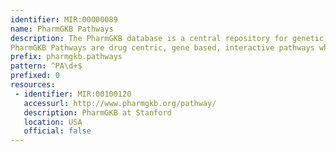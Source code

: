 ```yaml
---
identifier: MIR:00000089
name: PharmGKB Pathways
description: The PharmGKB database is a central repository for genetic, genomic, molecular and cellular phenotype data and clinical information about people who have participated in pharmacogenomics research studies. The data includes, but is not limited to, clinical and basic pharmacokinetic and pharmacogenomic research in the cardiovascular, pulmonary, cancer, pathways, metabolic and transporter domains. 
PharmGKB Pathways are drug centric, gene based, interactive pathways which focus on candidate genes and gene groups and associated genotype and phenotype data of relevance for pharmacogenetic and pharmacogenomic studies.
prefix: pharmgkb.pathways
pattern: ^PA\d+$
prefixed: 0
resources:
 - identifier: MIR:00100120
   accessurl: http://www.pharmgkb.org/pathway/
   description: PharmGKB at Stanford
   location: USA
   official: false
---
```

